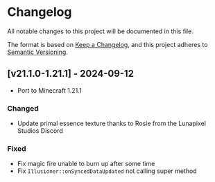 # Changelog
All notable changes to this project will be documented in this file.

The format is based on [Keep a Changelog](https://keepachangelog.com/en/1.0.0/),
and this project adheres to [Semantic Versioning](https://semver.org/spec/v2.0.0.html).

## [v21.1.0-1.21.1] - 2024-09-12
- Port to Minecraft 1.21.1
### Changed
- Update primal essence texture thanks to Rosie from the Lunapixel Studios Discord
### Fixed
- Fix magic fire unable to burn up after some time
- Fix `Illusioner::onSyncedDataUpdated` not calling super method
